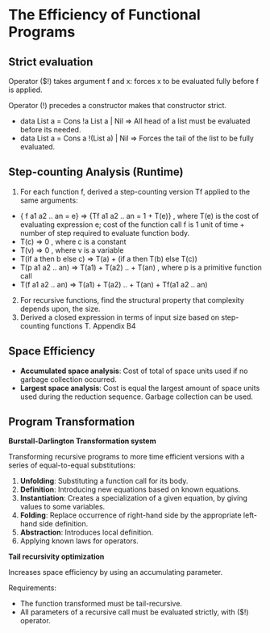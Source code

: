 # The Efficiency of Functional Programs
## Strict evaluation
Operator ($!) takes argument f and x: forces x to be evaluated fully before f is applied.

Operator (!) precedes a constructor makes that constructor strict.
- data List a = Cons !a List a | Nil => All head of a list must be evaluated before its needed.
- data List a = Cons a !(List a) | Nil => Forces the tail of the list to be fully evaluated. 

## Step-counting Analysis (Runtime)
1. For each function f, derived a step-counting version Tf applied to the same arguments:
- { f a1 a2 .. an = e} => {Tf a1 a2 .. an = 1 + T(e)}	, where T(e) is the cost of evaluating expression e; cost of the function call f is 1 unit of time + number of step required to evaluate function body.
- T(c) => 0	, where c is a constant
- T(v) => 0	, where v is a variable
- T(if a then b else c) => T(a) + (if a then T(b) else T(c))
- T(p a1 a2 .. an) => T(a1) + T(a2) .. + T(an)	    , where p is a primitive function call
- T(f a1 a2 .. an) => T(a1) + T(a2) .. + T(an) + Tf(a1 a2 .. an)
2. For recursive functions, find the structural property that complexity depends upon, the size.
3. Derived a closed expression in terms of input size based on step-counting functions T. Appendix B4

## Space Efficiency
- __Accumulated space analysis__: Cost of total of space units used if no garbage collection occurred.
- __Largest space analysis__: Cost is equal the largest amount of space units used during the reduction sequence. Garbage collection can be used.

## Program Transformation
__Burstall-Darlington Transformation system__

Transforming recursive programs to more time efficient versions with a series of equal-to-equal substitutions: 
1. __Unfolding__: Substituting a function call for its body.
2. __Definition__: Introducing new equations based on known equations.
3. __Instantiation__: Creates a specialization of a given equation, by giving values to some variables.
4. __Folding__: Replace occurrence of right-hand side by the appropriate left-hand side definition.
5. __Abstraction__: Introduces local definition.
6. Applying known laws for operators.

__Tail recursivity optimization__

Increases space efficiency by using an accumulating parameter.

Requirements:
- The function transformed must be tail-recursive.
- All parameters of a recursive call must be evaluated strictly, with ($!) operator. 
